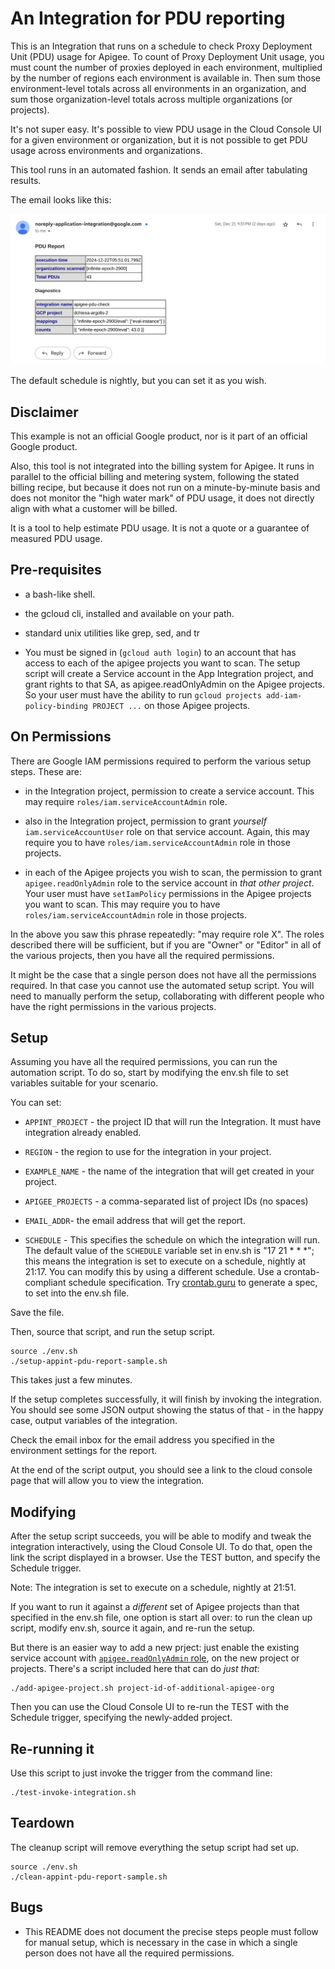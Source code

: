 # An Integration for PDU reporting

This is an Integration that runs on a schedule to check Proxy Deployment Unit
(PDU) usage for Apigee.  To count of Proxy Deployment Unit usage, you must count the
number of proxies deployed in each environment, multiplied by the number of
regions each environment is available in. Then sum those environment-level totals across all
environments in an organization, and sum those organization-level totals across multiple
organizations (or projects).

It's not super easy. It's possible to view PDU usage in the Cloud Console UI for
a given environment or organization, but it is not possible to get PDU usage
across environments and organizations.

This tool runs in an automated fashion.
It sends an email after tabulating results.

The email looks like this:

<!-- ![example email](https://screenshot.googleplex.com/9Go3joz2RswhtEq.png) -->
![example email](./images/9Go3joz2RswhtEq.png) 

The default schedule is nightly, but you can set it as you wish.


## Disclaimer

This example is not an official Google product, nor is it part of an
official Google product.

Also, this tool is not integrated into the billing system for Apigee. It runs in
parallel to the official billing and metering system, following the stated
billing recipe, but because it does not run on a minute-by-minute basis and does
not monitor the "high water mark" of PDU usage, it does not directly align with
what a customer will be billed.

It is a tool to help estimate PDU usage. It is not a quote or a guarantee of
measured PDU usage.

## Pre-requisites

- a bash-like shell.

- the gcloud cli, installed and available on your path.

- standard unix utilities like grep, sed, and tr

- You must be signed in (`gcloud auth login`) to an account that has access to
  each of the apigee projects you want to scan.  The setup script will create a
  Service account in the App Integration project, and grant rights to that SA,
  as apigee.readOnlyAdmin on the Apigee projects.  So your user must have the
  ability to run `gcloud projects add-iam-policy-binding PROJECT ...`  on those
  Apigee projects.

## On Permissions

There are Google IAM permissions required to perform the various setup steps.
These are:

  - in the Integration project, permission to create a service account. This may
    require `roles/iam.serviceAccountAdmin` role.

  - also in the Integration project, permission to grant _yourself_
    `iam.serviceAccountUser` role on that service account. Again, this may
    require you to have `roles/iam.serviceAccountAdmin` role in those projects.

  - in each of the Apigee projects you wish to scan, the permission to grant
    `apigee.readOnlyAdmin` role to the service account in _that other project_.
    Your user must have `setIamPolicy` permissions in the Apigee projects you
    want to scan. This may require you to have `roles/iam.serviceAccountAdmin`
    role in those projects.

In the above you saw this phrase repeatedly: "may require role X".  The roles
described there will be sufficient, but if you are "Owner" or "Editor" in all of
the various projects, then you have all the required permissions.

It might be the case that a single person does not have all the permissions
required. In that case you cannot use the automated setup script.  You will need
to manually perform the setup, collaborating with different people who have the
right permissions in the various projects.

## Setup

Assuming you have all the required permissions, you can run the automation
script. To do so, start by modifying the env.sh file to set variables suitable
for your scenario.

You can set:
- `APPINT_PROJECT` - the project ID that will run the Integration. It must have integration already enabled.

- `REGION` - the region to use for the integration in your project.

- `EXAMPLE_NAME` - the name of the integration that will get created in your project.

- `APIGEE_PROJECTS` - a comma-separated list of project IDs (no spaces)

- `EMAIL_ADDR`- the email address that will get the report.

- `SCHEDULE` - This specifies the schedule on which the integration will
   run. The default value of the `SCHEDULE` variable set in env.sh is "17 21 * *
   *"; this means the integration is set to execute on a schedule, nightly at
   21:17. You can modify this by using a different schedule. Use a
   crontab-compliant schedule specification.  Try
   [crontab.guru](https://crontab.guru/) to generate a spec, to set into the
   env.sh file.

Save the file.

Then, source that script, and run the setup script.

```
source ./env.sh
./setup-appint-pdu-report-sample.sh
```

This takes just a few minutes.

If the setup completes successfully, it will finish by invoking the integration.
You should see some JSON output showing the status of that - in the happy case, output
variables of the integration.

Check the email inbox for the email address you specified in the environment
settings for the report.

At the end of the script output, you should see a link to the cloud console page
that will allow you to view the integration.

## Modifying

After the setup script succeeds, you will be able to modify and tweak the
integration interactively, using the Cloud Console UI. To do that, open the link
the script displayed in a browser. Use the TEST button, and specify the Schedule
trigger.

Note: The integration is set to execute on a schedule, nightly at 21:51.

If you want to run it against a _different_ set of Apigee projects than that
specified in the env.sh file, one option is start all over: to run the clean up
script, modify env.sh, source it again, and re-run the setup.

But there is an easier way to add a new prject: just enable the existing service
account with [`apigee.readOnlyAdmin` role](https://cloud.google.com/iam/docs/understanding-roles#apigee.readOnlyAdmin), on the new project or projects. There's
a script included here that can do _just that_:

```
./add-apigee-project.sh project-id-of-additional-apigee-org
```

Then you can use the Cloud Console UI to re-run the TEST with the Schedule
trigger, specifying the newly-added project.


## Re-running it

Use this script to just invoke the trigger from the command line:

```
./test-invoke-integration.sh
```

## Teardown

The cleanup script will remove everything the setup script had set up.

```
source ./env.sh
./clean-appint-pdu-report-sample.sh
```

## Bugs

* This README does not document the precise steps people must follow for manual
  setup, which is necessary in the case in which a single person does not have
  all the required permissions.
